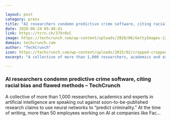 ```yaml
---

layout: post
category: press
title: "AI researchers condemn predictive crime software, citing racial bias and flawed methods"
date: 2020-06-24 05:48:41
link: https://tcrn.ch/37Xr0sC
image: https://techcrunch.com/wp-content/uploads/2020/06/GettyImages-1236590500.jpg?w=600
domain: techcrunch.com
author: "TechCrunch"
icon: https://techcrunch.com/wp-content/uploads/2015/02/cropped-cropped-favicon-gradient.png?w=180
excerpt: "A collective of more than 1,000 researchers, academics and experts in artificial intelligence are speaking out against soon-to-be-published research claims to use neural networks to “predict criminality.” At the time of writing, more than 50 employees working on AI at companies like Fac…"

---
```


### AI researchers condemn predictive crime software, citing racial bias and flawed methods – TechCrunch

A collective of more than 1,000 researchers, academics and experts in artificial intelligence are speaking out against soon-to-be-published research claims to use neural networks to “predict criminality.” At the time of writing, more than 50 employees working on AI at companies like Fac…